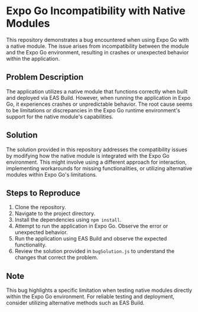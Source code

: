 # Expo Go Incompatibility with Native Modules

This repository demonstrates a bug encountered when using Expo Go with a native module. The issue arises from incompatibility between the module and the Expo Go environment, resulting in crashes or unexpected behavior within the application.

## Problem Description

The application utilizes a native module that functions correctly when built and deployed via EAS Build. However, when running the application in Expo Go, it experiences crashes or unpredictable behavior.  The root cause seems to be limitations or discrepancies in the Expo Go runtime environment's support for the native module's capabilities.

## Solution

The solution provided in this repository addresses the compatibility issues by modifying how the native module is integrated with the Expo Go environment. This might involve using a different approach for interaction, implementing workarounds for missing functionalities, or utilizing alternative modules within Expo Go's limitations.

## Steps to Reproduce

1. Clone the repository.
2. Navigate to the project directory.
3. Install the dependencies using `npm install`.
4. Attempt to run the application in Expo Go.  Observe the error or unexpected behavior.
5. Run the application using EAS Build and observe the expected functionality.
6. Review the solution provided in `bugSolution.js` to understand the changes that correct the problem.

## Note

This bug highlights a specific limitation when testing native modules directly within the Expo Go environment. For reliable testing and deployment, consider utilizing alternative methods such as EAS Build.